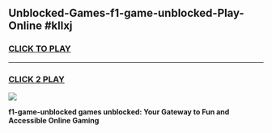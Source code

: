 
## Unblocked-Games-f1-game-unblocked-Play-Online #kllxj
<h3>
<a href="https://news.freeplayer.one?title=f1-game-unblocked&ref=3">CLICK TO PLAY</a></h3>
<hr>

<h3>
<a href="https://news.freeplayer.one?title=f1-game-unblocked&ref=3">CLICK 2 PLAY</a>
  
</h3>

<a href="https://news.freeplayer.one?title=f1-game-unblocked&ref=3"><img src="https://clearcache.store/games.png"></a>


**f1-game-unblocked games unblocked: Your Gateway to Fun and Accessible Online Gaming**
